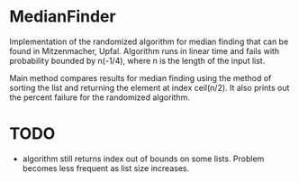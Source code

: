 MedianFinder
============

Implementation of the randomized algorithm for median finding that 
can be found in Mitzenmacher, Upfal. Algorithm runs in linear time
and fails with probability bounded by n(-1/4), where n is the 
length of the input list.

Main method compares results for median finding using the method of
sorting the list and returning the element at index ceil(n/2). It 
also prints out the percent failure for the randomized algorithm.

TODO
=====
- algorithm still returns index out of bounds on some lists. Problem
  becomes less frequent as list size increases. 
